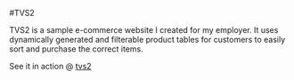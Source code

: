 #TVS2

TVS2 is a sample e-commerce website I created for my employer. It uses dynamically generated and filterable product tables for customers to easily sort and purchase the correct items.

See it in action @ [tvs2](http://ffx01.5gbfree.com/)
